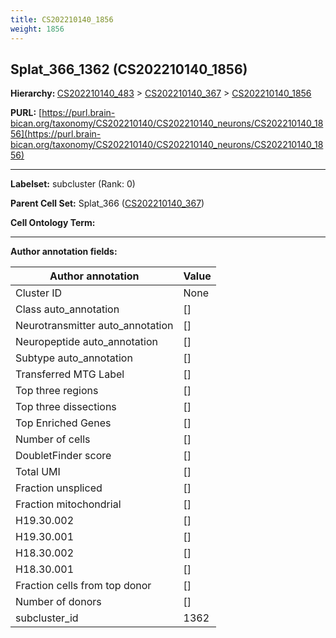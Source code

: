 ```yaml
---
title: CS202210140_1856
weight: 1856
---
```

## Splat_366_1362 (CS202210140_1856)
<b>Hierarchy: </b>
[CS202210140_483](../CS202210140_483) >
[CS202210140_367](../CS202210140_367) >
[CS202210140_1856](../CS202210140_1856)

**PURL:** [https://purl.brain-bican.org/taxonomy/CS202210140/CS202210140_neurons/CS202210140_1856](https://purl.brain-bican.org/taxonomy/CS202210140/CS202210140_neurons/CS202210140_1856)

---


**Labelset:** subcluster (Rank: 0)

**Parent Cell Set:** Splat_366 ([CS202210140_367](../CS202210140_367))



**Cell Ontology Term:** 

[MARKER GENES.]: #


---

[TRANSFERRED ANNOTATIONS.]: #


[AUTHOR ANNOTATION FIELDS.]: #


**Author annotation fields:**

| Author annotation | Value |
|-------------------|-------|
|Cluster ID|None|
|Class auto_annotation|[]|
|Neurotransmitter auto_annotation|[]|
|Neuropeptide auto_annotation|[]|
|Subtype auto_annotation|[]|
|Transferred MTG Label|[]|
|Top three regions|[]|
|Top three dissections|[]|
|Top Enriched Genes|[]|
|Number of cells|[]|
|DoubletFinder score|[]|
|Total UMI|[]|
|Fraction unspliced|[]|
|Fraction mitochondrial|[]|
|H19.30.002|[]|
|H19.30.001|[]|
|H18.30.002|[]|
|H18.30.001|[]|
|Fraction cells from top donor|[]|
|Number of donors|[]|
|subcluster_id|1362|
